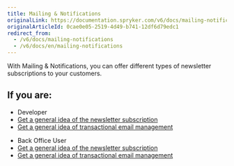 ```yaml
---
title: Mailing & Notifications
originalLink: https://documentation.spryker.com/v6/docs/mailing-notifications
originalArticleId: 0cae0e05-2519-4d49-b741-12df6d79edc1
redirect_from:
  - /v6/docs/mailing-notifications
  - /v6/docs/en/mailing-notifications
---
```


With Mailing & Notifications, you can offer different types of newsletter subscriptions to your customers.

## If you are:

<div class="mr-container">
    <div class="mr-list-container">
        <!-- col1 -->
        <div class="mr-col">
            <ul class="mr-list mr-list-green">
                <li class="mr-title">Developer</li>
                <li><a href="docs\scos\user\features\202009.0\mailing-and-notifications\mailing-and-notifications-feature-overview\newsletter-subscription.md" class="mr-link">Get a general idea of the newsletter subscription</a></li>
                                <li><a href="docs\scos\user\features\202009.0\inventory-management\inventory-management-feature-overview\stock-and-availability.md" class="mr-link">Get a general idea of transactional email management</a></li>
            </ul>
        </div>
        <!-- col2 -->
        <div class="mr-col">
            <ul class="mr-list mr-list-blue">
                <li class="mr-title"> Back Office User</li>
                <li><a href="docs\scos\user\features\202009.0\mailing-and-notifications\mailing-and-notifications-feature-overview\newsletter-subscription.md" class="mr-link">Get a general idea of the newsletter subscription</a></li>
                                <li><a href="docs\scos\user\features\202009.0\inventory-management\inventory-management-feature-overview\stock-and-availability.md" class="mr-link">Get a general idea of transactional email management</a></li>
            </ul>
        </div>
    </div>
</div>

